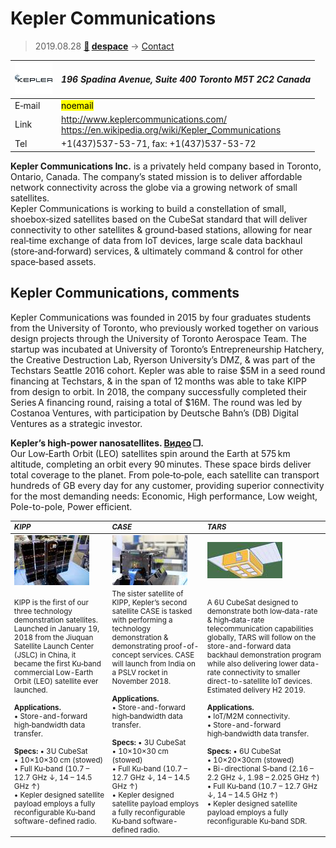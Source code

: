 # Kepler Communications
> 2019.08.28 **[🚀](../index/index.md) [despace](index.md)** → [Contact](contact.md)

|[![](f/contact/k/kepler_comms_logo1_thumb.jpg)](f/contact/k/kepler_comms_logo1.png)|*196 Spadina Avenue, Suite 400 Toronto M5T 2C2 Canada*|
|:--|:--|
|E‑mail| <mark>noemail</mark> |
|Link| <http://www.keplercommunications.com/><br> <https://en.wikipedia.org/wiki/Kepler_Communications> |
|Tel| +1(437)537-53-71, fax: +1(437)537-53-72 |

**Kepler Communications Inc.** is a privately held company based in Toronto, Ontario, Canada. The company’s stated mission is to deliver affordable network connectivity across the globe via a growing network of small satellites.  
Kepler Communications is working to build a constellation of small, shoebox‑sized satellites based on the CubeSat standard that will deliver connectivity to other satellites & ground‑based stations, allowing for near real‑time exchange of data from IoT devices, large scale data backhaul (store‑and‑forward) services, & ultimately command & control for other space‑based assets.


<p style="page-break-after:always"> </p>

## Kepler Communications, comments

Kepler Communications was founded in 2015 by four graduates students from the University of Toronto, who previously worked together on various design projects through the University of Toronto Aerospace Team. The startup was incubated at University of Toronto’s Entrepreneurship Hatchery, the Creative Destruction Lab, Ryerson University’s DMZ, & was part of the Techstars Seattle 2016 cohort. Kepler was able to raise $5M in a seed round financing at Techstars, & in the span of 12 months was able to take KIPP from design to orbit. In 2018, the company successfully completed their Series A financing round, raising a total of $16M. The round was led by Costanoa Ventures, with participation by Deutsche Bahn’s (DB) Digital Ventures as a strategic investor.

**Kepler’s high‑power nanosatellites. [Видео](f/contact/k/kepler_comms_video1.mp4) ❐.**  
Our Low‑Earth Orbit (LEO) satellites spin around the Earth at 575 km altitude, completing an orbit every 90 minutes. These space birds deliver total coverage to the planet. From pole‑to‑pole, each satellite can transport hundreds of GB every day for any customer, providing superior connectivity for the most demanding needs: Economic, High performance, Low weight, Pole-to-pole, Power efficient.

<small>

|*KIPP*|*CASE*|*TARS*|
|:--|:--|:--|
| [![](f/contact/k/kepler_comms_pic1_thumb.jpg)](f/contact/k/kepler_comms_pic1.jpg) | [![](f/contact/k/kepler_comms_pic2_thumb.jpg)](f/contact/k/kepler_comms_pic2.jpg) | [![](f/contact/k/kepler_comms_pic3_thumb.jpg)](f/contact/k/kepler_comms_pic3.png) |
| KIPP is the first of our three technology demonstration satellites. Launched in January 19, 2018 from the Jiuquan Satellite Launch Center (JSLC) in China, it became the first Ku‑band commercial Low-Earth Orbit (LEO) satellite ever launched.<br><br> **Applications.**<br> • Store-and-forward high‑bandwidth data transfer.<br><br> **Specs:** • 3U CubeSat<br> • 10×10×30 cm (stowed)<br> • Full Ku‑band (10.7 – 12.7 GHz ↓, 14 – 14.5 GHz ↑)<br> • Kepler designed satellite payload employs a fully reconfigurable Ku‑band software-defined radio. | The sister satellite of KIPP, Kepler’s second satellite CASE is tasked with performing a technology demonstration & demonstrating proof-of-concept services. CASE will launch from India on a PSLV rocket in November 2018.<br><br> **Applications.**<br> • Store-and-forward high‑bandwidth data transfer.<br><br> **Specs:** • 3U CubeSat<br> •  10×10×30 cm (stowed)<br> • Full Ku‑band (10.7 – 12.7 GHz ↓, 14 – 14.5 GHz ↑)<br> • Kepler designed satellite payload employs a fully reconfigurable Ku‑band software-defined radio. | A 6U CubeSat designed to demonstrate both low‑data-rate & high‑data-rate telecommunication capabilities globally, TARS will follow on the store-and-forward data backhaul demonstration program while also delivering lower data-rate connectivity to smaller direct-to-satellite IoT devices. Estimated delivery H2 2019.<br><br> **Applications.**<br> • IoT/M2M connectivity.<br> • Store-and-forward high‑bandwidth data transfer.<br><br> **Specs:** • 6U CubeSat<br> • 10×20×30cm (stowed)<br> • Bi-directional S‑band (2.16 – 2.2 GHz ↓, 1.98 – 2.025 GHz ↑)<br> • Full Ku‑band (10.7 – 12.7 GHz ↓, 14 – 14.5 GHz ↑)<br> • Kepler designed satellite payload employs a fully reconfigurable Ku‑band SDR. |

</small>
